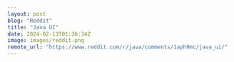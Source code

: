 ```yaml
---
layout: post
blog: "Reddit"
title: "Java UI"
date: 2024-02-13T01:36:34Z
image: images/reddit.png
remote_url: "https://www.reddit.com/r/java/comments/1aph9mc/java_ui/"
---
```

